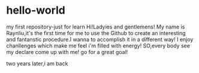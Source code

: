 # hello-world
my first repository-just for learn
Hi!Ladyies and gentlemens!
My name is Raynliu,it's the first time for me to use the Github to create an interesting and fantanstic procedure.I wanna to accomplish it in a different way! I enjoy chanllenges which make me feel i'm filled with energy! SO,every body see my declare come up with me! go for a great goal!

two years later,i am back